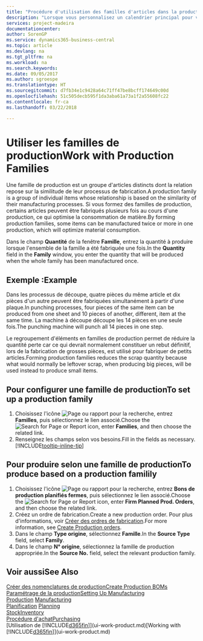 ```yaml
---
title: "Procédure d'utilisation des familles d'articles dans la production | Microsoft Docs"
description: "Lorsque vous personnalisez un calendrier principal pour votre compagnie ou pour l'un de ses partenaires commerciaux, votre tâche consiste essentiellement à modifier l'état des jours ouvrés et chômés."
services: project-madeira
documentationcenter: 
author: SorenGP
ms.service: dynamics365-business-central
ms.topic: article
ms.devlang: na
ms.tgt_pltfrm: na
ms.workload: na
ms.search.keywords: 
ms.date: 09/05/2017
ms.author: sgroespe
ms.translationtype: HT
ms.sourcegitcommit: d7fb34e1c9428a64c71ff47be8bcff174649c00d
ms.openlocfilehash: 51c505decb595f1da3aba61a73a1f2a55608fc22
ms.contentlocale: fr-ca
ms.lasthandoff: 03/22/2018

---
```

# <a name="work-with-production-families"></a><span data-ttu-id="c06dd-103">Utiliser les familles de production</span><span class="sxs-lookup"><span data-stu-id="c06dd-103">Work with Production Families</span></span>
<span data-ttu-id="c06dd-104">Une famille de production est un groupe d'articles distincts dont la relation repose sur la similitude de leur processus de fabrication.</span><span class="sxs-lookup"><span data-stu-id="c06dd-104">A production family is a group of individual items whose relationship is based on the similarity of their manufacturing processes.</span></span> <span data-ttu-id="c06dd-105">Si vous formez des familles de production, certains articles peuvent être fabriqués plusieurs fois au cours d'une production, ce qui optimise la consommation de matière.</span><span class="sxs-lookup"><span data-stu-id="c06dd-105">By forming production families, some items can be manufactured twice or more in one production, which will optimize material consumption.</span></span>

<span data-ttu-id="c06dd-106">Dans le champ **Quantité** de la fenêtre **Famille**, entrez la quantité à produire lorsque l'ensemble de la famille a été fabriquée une fois.</span><span class="sxs-lookup"><span data-stu-id="c06dd-106">In the **Quantity** field in the **Family** window, you enter the quantity that will be produced when the whole family has been manufactured once.</span></span>

## <a name="example"></a><span data-ttu-id="c06dd-107">Exemple :</span><span class="sxs-lookup"><span data-stu-id="c06dd-107">Example</span></span>
<span data-ttu-id="c06dd-108">Dans les processus de découpe, quatre pièces du même article et dix pièces d'un autre peuvent être fabriquées simultanément à partir d'une plaque.</span><span class="sxs-lookup"><span data-stu-id="c06dd-108">In punching processes, four pieces of the same item can be produced from one sheet and 10 pieces of another, different, item at the same time.</span></span> <span data-ttu-id="c06dd-109">La machine à découpe découpe les 14 pièces en une seule fois.</span><span class="sxs-lookup"><span data-stu-id="c06dd-109">The punching machine will punch all 14 pieces in one step.</span></span>

<span data-ttu-id="c06dd-110">Le regroupement d'éléments en familles de production permet de réduire la quantité perte car ce qui devrait normalement constituer un rebut définitif, lors de la fabrication de grosses pièces, est utilisé pour fabriquer de petits articles.</span><span class="sxs-lookup"><span data-stu-id="c06dd-110">Forming production families reduces the scrap quantity because what would normally be leftover scrap, when producing big pieces, will be used instead to produce small items.</span></span>

## <a name="to-set-up-a-production-family"></a><span data-ttu-id="c06dd-111">Pour configurer une famille de production</span><span class="sxs-lookup"><span data-stu-id="c06dd-111">To set up a production family</span></span>
1. <span data-ttu-id="c06dd-112">Choisissez l'icône ![Page ou rapport pour la recherche](media/ui-search/search_small.png "icône Page ou rapport pour la recherche"), entrez **Familles**, puis sélectionnez le lien associé.</span><span class="sxs-lookup"><span data-stu-id="c06dd-112">Choose the ![Search for Page or Report](media/ui-search/search_small.png "Search for Page or Report icon") icon, enter **Families**, and then choose the related link.</span></span>
2. <span data-ttu-id="c06dd-113">Renseignez les champs selon vos besoins.</span><span class="sxs-lookup"><span data-stu-id="c06dd-113">Fill in the fields as necessary.</span></span> [!INCLUDE[tooltip-inline-tip](includes/tooltip-inline-tip_md.md)]

## <a name="to-produce-based-on-a-production-familily"></a><span data-ttu-id="c06dd-114">Pour produire selon une famille de production</span><span class="sxs-lookup"><span data-stu-id="c06dd-114">To produce based on a production familily</span></span>
1. <span data-ttu-id="c06dd-115">Choisissez l'icône ![Page ou rapport pour la recherche](media/ui-search/search_small.png "icône Page ou rapport pour la recherche"), entrez **Bons de production planifiés fermes**, puis sélectionnez le lien associé.</span><span class="sxs-lookup"><span data-stu-id="c06dd-115">Choose the ![Search for Page or Report](media/ui-search/search_small.png "Search for Page or Report icon") icon, enter **Firm Planned Prod. Orders**, and then choose the related link.</span></span>
2. <span data-ttu-id="c06dd-116">Créez un ordre de fabrication.</span><span class="sxs-lookup"><span data-stu-id="c06dd-116">Create a new production order.</span></span> <span data-ttu-id="c06dd-117">Pour plus d'informations, voir [Créer des ordres de fabrication](production-how-to-create-production-orders.md).</span><span class="sxs-lookup"><span data-stu-id="c06dd-117">For more information, see [Create Production orders](production-how-to-create-production-orders.md).</span></span>
3. <span data-ttu-id="c06dd-118">Dans le champ **Type origine**, sélectionnez **Famille**.</span><span class="sxs-lookup"><span data-stu-id="c06dd-118">In the **Source Type** field, select **Family**.</span></span>  
4. <span data-ttu-id="c06dd-119">Dans le champ **N° origine**, sélectionnez la famille de production appropriée.</span><span class="sxs-lookup"><span data-stu-id="c06dd-119">In the **Source No.** field, select the relevant production family.</span></span>

## <a name="see-also"></a><span data-ttu-id="c06dd-120">Voir aussi</span><span class="sxs-lookup"><span data-stu-id="c06dd-120">See Also</span></span>
[<span data-ttu-id="c06dd-121">Créer des nomenclatures de production</span><span class="sxs-lookup"><span data-stu-id="c06dd-121">Create Production BOMs</span></span>](production-how-to-create-production-boms.md)  
[<span data-ttu-id="c06dd-122">Paramétrage de la production</span><span class="sxs-lookup"><span data-stu-id="c06dd-122">Setting Up Manufacturing</span></span>](production-configure-production-processes.md)  
<span data-ttu-id="c06dd-123">[Production](production-manage-manufacturing.md)  </span><span class="sxs-lookup"><span data-stu-id="c06dd-123">[Manufacturing](production-manage-manufacturing.md)  </span></span>  
<span data-ttu-id="c06dd-124">[Planification](production-planning.md) </span><span class="sxs-lookup"><span data-stu-id="c06dd-124">[Planning](production-planning.md) </span></span>  
[<span data-ttu-id="c06dd-125">Stock</span><span class="sxs-lookup"><span data-stu-id="c06dd-125">Inventory</span></span>](inventory-manage-inventory.md)  
[<span data-ttu-id="c06dd-126">Procédure d'achat</span><span class="sxs-lookup"><span data-stu-id="c06dd-126">Purchasing</span></span>](purchasing-manage-purchasing.md)  
<span data-ttu-id="c06dd-127">[Utilisation de [!INCLUDE[d365fin](includes/d365fin_md.md)]](ui-work-product.md)</span><span class="sxs-lookup"><span data-stu-id="c06dd-127">[Working with [!INCLUDE[d365fin](includes/d365fin_md.md)]](ui-work-product.md)</span></span>

